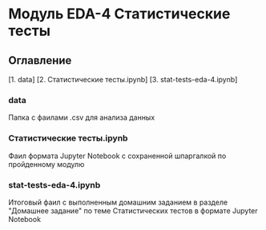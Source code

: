 # Модуль EDA-4 Статистические тесты

## Оглавление
[1. data]
[2. Статистические тесты.ipynb]
[3. stat-tests-eda-4.ipynb]

### data
Папка с фаилами .csv для анализа данных

### Статистические тесты.ipynb
Фаил формата Jupyter Notebook с сохраненной шпаргалкой по пройденному модулю

### stat-tests-eda-4.ipynb
Итоговый фаил с выполненным домашним заданием в разделе "Домашнее задание" по теме Статистических тестов в формате Jupyter Notebook 